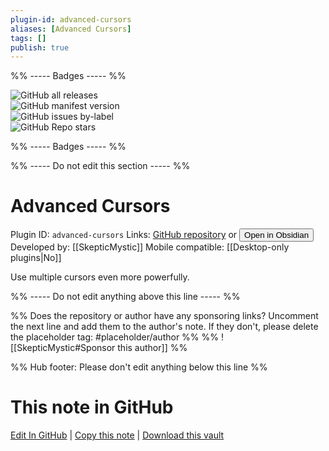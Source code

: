```yaml
---
plugin-id: advanced-cursors
aliases: [Advanced Cursors]
tags: []
publish: true
---
```


%% ----- Badges ----- %%

![GitHub all releases](https://img.shields.io/github/downloads/SkepticMystic/advanced-cursors/total?color=573E7A&logo=github&style=for-the-badge)  
![GitHub manifest version](https://img.shields.io/github/manifest-json/v/SkepticMystic/advanced-cursors?color=573E7A&logo=github&style=for-the-badge)  
![GitHub issues by-label](https://img.shields.io/github/issues/SkepticMystic/advanced-cursors/help%20wanted?color=573E7A&logo=github&style=for-the-badge)  
![GitHub Repo stars](https://img.shields.io/github/stars/SkepticMystic/advanced-cursors?color=573E7A&logo=github&style=for-the-badge)

%% ----- Badges ----- %%

%% ----- Do not edit this section ----- %%

# Advanced Cursors

Plugin ID: `advanced-cursors`
Links: [GitHub repository](https://github.com/SkepticMystic/advanced-cursors) or [<button id=HH>Open in Obsidian</button>](obsidian://show-plugin?id=advanced-cursors)
Developed by: [[SkepticMystic]]
Mobile compatible: [[Desktop-only plugins|No]]

Use multiple cursors even more powerfully.

%% ----- Do not edit anything above this line ----- %%

%% Does the repository or author have any sponsoring links? Uncomment the next line and add them to the author's note. If they don't, please delete the placeholder tag: #placeholder/author %%
%% ![[SkepticMystic#Sponsor this author]] %%

%% Hub footer: Please don't edit anything below this line %%

# This note in GitHub

<span class="git-footer">[Edit In GitHub](https://github.dev/obsidian-community/obsidian-hub/blob/main/02%20-%20Community%20Expansions/02.05%20All%20Community%20Expansions/Plugins/advanced-cursors.md "git-hub-edit-note") | [Copy this note](https://raw.githubusercontent.com/obsidian-community/obsidian-hub/main/02%20-%20Community%20Expansions/02.05%20All%20Community%20Expansions/Plugins/advanced-cursors.md "git-hub-copy-note") | [Download this vault](https://github.com/obsidian-community/obsidian-hub/archive/refs/heads/main.zip "git-hub-download-vault") </span>
